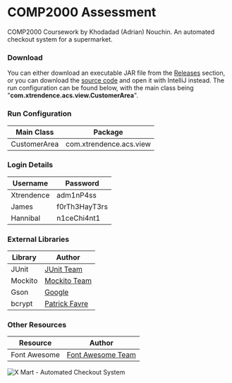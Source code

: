 # COMP2000 Assessment

COMP2000 Coursework by Khodadad (Adrian) Nouchin. An automated checkout system for a supermarket.

### Download

You can either download an executable JAR file from the [Releases](https://github.com/Xtrendence/COMP2000-Assessment/releases) section, or you can download the [source code](https://github.com/Xtrendence/COMP2000-Assessment/archive/main.zip) and open it with IntelliJ instead. The run configuration can be found below, with the main class being "**com.xtrendence.acs.view.CustomerArea**".

### Run Configuration

|Main Class  |Package                |
|------------|-----------------------|
|CustomerArea|com.xtrendence.acs.view|

### Login Details

|Username|Password|
|--------|--------|
|Xtrendence|adm1nP4ss|
|James|f0rTh3HayT3rs|
|Hannibal|n1ceChi4nt1|

### External Libraries

|Library|Author                                               |
|-------|-----------------------------------------------------|
|JUnit  |[JUnit Team](https://github.com/junit-team/junit4)   |
|Mockito|[Mockito Team](https://github.com/mockito/mockito)   |
|Gson   |[Google](https://github.com/google/gson)             |
|bcrypt |[Patrick Favre](https://github.com/patrickfav/bcrypt)|

### Other Resources

|Resource    |Author                                       |
|------------|---------------------------------------------|
|Font Awesome|[Font Awesome Team](https://fontawesome.com/)|

![X Mart - Automated Checkout System](https://i.imgur.com/jUcIDGy.png)
